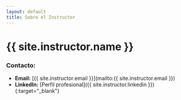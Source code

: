 ```yaml
---
layout: default
title: Sobre el Instructor
---
```



# {{ site.instructor.name }}

### Contacto:
- **Email:** [{{ site.instructor.email }}](mailto:{{ site.instructor.email }})
- **LinkedIn:** [Perfil profesional]({{ site.instructor.linkedin }}){:target="_blank"}


